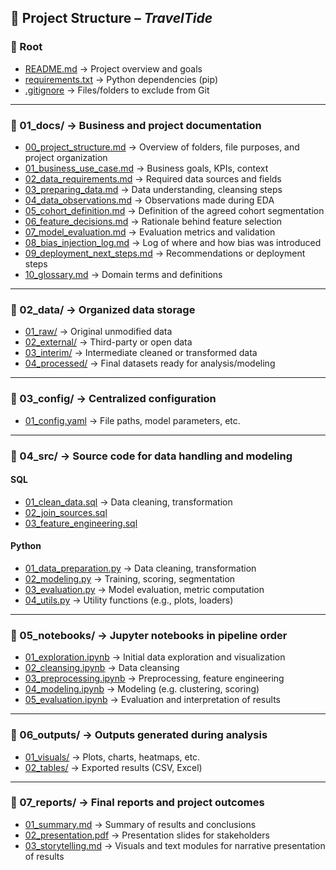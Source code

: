 ## 📁 Project Structure – *TravelTide*

### 📌 Root

- [README.md](./README.md) → Project overview and goals  
- [requirements.txt](./requirements.txt) → Python dependencies (pip)  
- [.gitignore](./.gitignore) → Files/folders to exclude from Git  

---

### 📌 01_docs/ → Business and project documentation

- [00_project_structure.md](./01_docs/00_project_structure.md) → Overview of folders, file purposes, and project organization  
- [01_business_use_case.md](./01_docs/01_business_use_case.md) → Business goals, KPIs, context  
- [02_data_requirements.md](./01_docs/02_data_requirements.md) → Required data sources and fields  
- [03_preparing_data.md](./01_docs/03_preparing_data.md) → Data understanding, cleansing steps  
- [04_data_observations.md](./01_docs/04_data_observations.md) → Observations made during EDA  
- [05_cohort_definition.md](./01_docs/05_cohort_definition.md) → Definition of the agreed cohort segmentation  
- [06_feature_decisions.md](./01_docs/06_feature_decisions.md) → Rationale behind feature selection  
- [07_model_evaluation.md](./01_docs/07_model_evaluation.md) → Evaluation metrics and validation  
- [08_bias_injection_log.md](./01_docs/08_bias_injection_log.md) → Log of where and how bias was introduced  
- [09_deployment_next_steps.md](./01_docs/09_deployment_next_steps.md) → Recommendations or deployment steps  
- [10_glossary.md](./01_docs/10_glossary.md) → Domain terms and definitions  

---

### 📌 02_data/ → Organized data storage

- [01_raw/](./02_data/01_raw/) → Original unmodified data  
- [02_external/](./02_data/02_external/) → Third-party or open data  
- [03_interim/](./02_data/03_interim/) → Intermediate cleaned or transformed data  
- [04_processed/](./02_data/04_processed/) → Final datasets ready for analysis/modeling  

---

### 📌 03_config/ → Centralized configuration

- [01_config.yaml](./03_config/01_config.yaml) → File paths, model parameters, etc.  

---

### 📌 04_src/ → Source code for data handling and modeling

#### SQL
- [01_clean_data.sql](./04_src/01_sql/01_clean_data.sql) → Data cleaning, transformation  
- [02_join_sources.sql](./04_src/01_sql/02_join_sources.sql)  
- [03_feature_engineering.sql](./04_src/01_sql/03_feature_engineering.sql)  

#### Python
- [01_data_preparation.py](./04_src/02_py/01_data_preparation.py) → Data cleaning, transformation  
- [02_modeling.py](./04_src/02_py/02_modeling.py) → Training, scoring, segmentation  
- [03_evaluation.py](./04_src/02_py/03_evaluation.py) → Model evaluation, metric computation  
- [04_utils.py](./04_src/02_py/04_utils.py) → Utility functions (e.g., plots, loaders)  

---

### 📌 05_notebooks/ → Jupyter notebooks in pipeline order

- [01_exploration.ipynb](./05_notebooks/01_exploration.ipynb) → Initial data exploration and visualization  
- [02_cleansing.ipynb](./05_notebooks/02_cleansing.ipynb) → Data cleansing  
- [03_preprocessing.ipynb](./05_notebooks/03_preprocessing.ipynb) → Preprocessing, feature engineering  
- [04_modeling.ipynb](./05_notebooks/04_modeling.ipynb) → Modeling (e.g. clustering, scoring)  
- [05_evaluation.ipynb](./05_notebooks/05_evaluation.ipynb) → Evaluation and interpretation of results  

---

### 📌 06_outputs/ → Outputs generated during analysis

- [01_visuals/](./06_outputs/01_visuals/) → Plots, charts, heatmaps, etc.  
- [02_tables/](./06_outputs/02_tables/) → Exported results (CSV, Excel)  

---

### 📌 07_reports/ → Final reports and project outcomes

- [01_summary.md](./07_reports/01_summary.md) → Summary of results and conclusions  
- [02_presentation.pdf](./07_reports/02_presentation.pdf) → Presentation slides for stakeholders  
- [03_storytelling.md](./07_reports/03_storytelling.md) → Visuals and text modules for narrative presentation of results  
